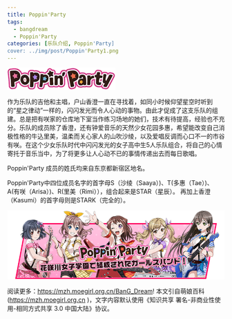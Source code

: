 ```yaml
---
title: Poppin'Party
tags: 
  - bangdream
  - Poppin'Party
categories: [乐队介绍, Poppin'Party]
cover: ../img/post/Poppin'Party1.png
---
```


![](../img/post/Poppin'Party1.png)

作为乐队的吉他和主唱，户山香澄一直在寻找着，如同小时候仰望星空时听到的“星之律动”一样的，闪闪发光而令人心动的事物。由此才促成了这支乐队的组建。总是把有咲家的仓库地下室当作练习场地的她们，技术有待提高，经验也不充分。乐队的成员除了香澄，还有钟爱音乐的天然少女花园多惠，希望能改变自己消极性格的牛込里美，温柔而关心家人的山吹沙绫，以及爱唱反调而心口不一的市谷有咲。在这个少女乐队时代中闪闪发光的女子高中生5人乐队组合，将自己的心情寄托于音乐当中，为了将更多让人心动不已的事情传递出去而每日歌唱。

Poppin'Party 成员的姓氏均来自东京都新宿区地名。

Poppin'Party中四位成员名字的首字母S（沙绫（Saaya）)、T(多惠（Tae）)、A(有咲（Arisa）)、R(里美（Rimi）），组合起来是STAR（星辰）。
再加上香澄（Kasumi）的首字母则是STARK（完全的）。


![](../img/post/Poppin'Party2.png)

阅读更多：https://mzh.moegirl.org.cn/BanG_Dream!
本文引自萌娘百科(https://mzh.moegirl.org.cn )，文字内容默认使用《知识共享 署名-非商业性使用-相同方式共享 3.0 中国大陆》协议。
